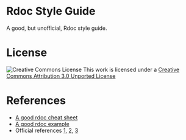 # Rdoc Style Guide

A good, but unofficial, Rdoc style guide.

# License

![Creative Commons License](http://i.creativecommons.org/l/by/3.0/88x31.png)
This work is licensed under a
[Creative Commons Attribution 3.0 Unported License](http://creativecommons.org/licenses/by/3.0/deed.en_US)

# References

* [A good rdoc cheat sheet](http://jan.varwig.org/wp-content/uploads/2006/09/Rdoc%20Cheat%20Sheet.pdf)
* [A good rdoc example](http://blog.firsthand.ca/2010/09/ruby-rdoc-example.html)
* Official references [1](http://ruby-doc.org/stdlib-2.1.1/libdoc/rdoc/rdoc/RDoc/Parser/Ruby.html), [2](http://docs.seattlerb.org/rdoc/RDoc/Markup.html), [3](http://rdoc.rubyforge.org/RDoc/Parser/Ruby.html)